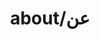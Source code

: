 ---
layout: about
title: about/عن
sections:
- I'm Talal. I'm a programmer interested in how software can help teach, express, and progress oneself.
- أنا طلال. أنا مبرمج مهتم ببرمجيات بتساعدنا نتعلم، نعبر، و نطور حالنى.
---